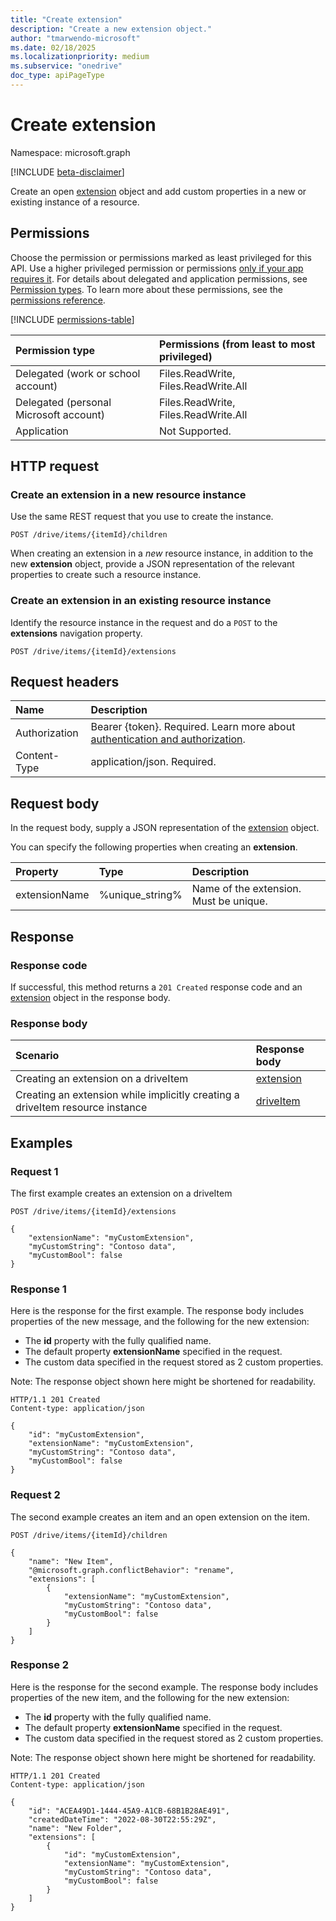 ```yaml
---
title: "Create extension"
description: "Create a new extension object."
author: "tmarwendo-microsoft"
ms.date: 02/18/2025
ms.localizationpriority: medium
ms.subservice: "onedrive"
doc_type: apiPageType
---
```


# Create extension

Namespace: microsoft.graph

[!INCLUDE [beta-disclaimer](../../includes/beta-disclaimer.md)]

Create an open [extension](../resources/extension.md) object and add custom properties in a new or existing instance of a resource.

## Permissions

Choose the permission or permissions marked as least privileged for this API. Use a higher privileged permission or permissions [only if your app requires it](/graph/permissions-overview#best-practices-for-using-microsoft-graph-permissions). For details about delegated and application permissions, see [Permission types](/graph/permissions-overview#permission-types). To learn more about these permissions, see the [permissions reference](/graph/permissions-reference).

<!-- {
  "blockType": "ignored",
  "name": "driveitem-post-extensions-permissions"
}
-->
[!INCLUDE [permissions-table](../includes/permissions/driveitem-post-extensions-permissions.md)]

|Permission type                       | Permissions (from least to most privileged)                      |
|:-------------------------------------|:-----------------------------------------------------------------|
|Delegated (work or school account)    | Files.ReadWrite, Files.ReadWrite.All                             |
|Delegated (personal Microsoft account) | Files.ReadWrite, Files.ReadWrite.All                            |
|Application                           | Not Supported.                                                   |

## HTTP request

### Create an extension in a new resource instance

Use the same REST request that you use to create the instance.

<!-- { "blockType": "ignored" } -->
```http
POST /drive/items/{itemId}/children
```

When creating an extension in a _new_ resource instance, in addition to the
new **extension** object, provide a JSON representation of the relevant properties to create such a resource instance.

### Create an extension in an existing resource instance

Identify the resource instance in the request and do a `POST` to the **extensions** navigation property.

<!-- { "blockType": "ignored" } -->
```http
POST /drive/items/{itemId}/extensions
```

## Request headers

|Name|Description|
|:---|:---|
|Authorization|Bearer {token}. Required. Learn more about [authentication and authorization](/graph/auth/auth-concepts).|
|Content-Type|application/json. Required.|

## Request body

In the request body, supply a JSON representation of the [extension](../resources/extension.md) object.

You can specify the following properties when creating an **extension**.

|Property|Type|Description|
|:---|:---|:---|
| extensionName | %unique_string% | Name of the extension. Must be unique.


## Response

### Response code
If successful, this method returns a `201 Created` response code and an [extension](../resources/extension.md) object in the response body.

### Response body

| Scenario       | Response body |
|:---------------|:--------------|
| Creating an extension on a driveItem | [extension](../resources/extension.md) |
| Creating an extension while implicitly creating a driveItem resource instance | [driveItem](../resources/driveItem.md) |

## Examples

### Request 1

The first example creates an extension on a driveItem

<!-- {
"blockType": "ignored",
}-->
```http
POST /drive/items/{itemId}/extensions

{
    "extensionName": "myCustomExtension",
    "myCustomString": "Contoso data",
    "myCustomBool": false
}
```

### Response 1

Here is the response for the first example. The response body includes properties of the new message,
and the following for the new extension:

- The **id** property with the fully qualified name.
- The default property **extensionName** specified in the request.
- The custom data specified in the request stored as 2 custom properties.

Note: The response object shown here might be shortened for readability.

<!-- {
"blockType": "ignored",
}-->
```http
HTTP/1.1 201 Created
Content-type: application/json

{
    "id": "myCustomExtension",
    "extensionName": "myCustomExtension",
    "myCustomString": "Contoso data",
    "myCustomBool": false
}
```

### Request 2

The second example creates an item and an open extension on the item.

<!-- {
"blockType": "ignored",
}-->
```http
POST /drive/items/{itemId}/children

{
    "name": "New Item",
    "@microsoft.graph.conflictBehavior": "rename",
    "extensions": [
        {
            "extensionName": "myCustomExtension",
            "myCustomString": "Contoso data",
            "myCustomBool": false
        }
    ]
}
```

### Response 2

Here is the response for the second example. The response body includes properties of the new item,
and the following for the new extension:

- The **id** property with the fully qualified name.
- The default property **extensionName** specified in the request.
- The custom data specified in the request stored as 2 custom properties.

Note: The response object shown here might be shortened for readability.

<!-- {
"blockType": "ignored",
}-->
```http
HTTP/1.1 201 Created
Content-type: application/json

{
    "id": "ACEA49D1-1444-45A9-A1CB-68B1B28AE491",
    "createdDateTime": "2022-08-30T22:55:29Z",
    "name": "New Folder",
    "extensions": [
        {
            "id": "myCustomExtension",
            "extensionName": "myCustomExtension",
            "myCustomString": "Contoso data",
            "myCustomBool": false
        }
    ]
}
```